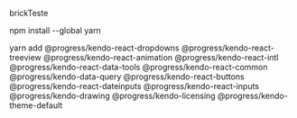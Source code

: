brickTeste

 npm install --global yarn


 yarn add @progress/kendo-react-dropdowns @progress/kendo-react-treeview @progress/kendo-react-animation @progress/kendo-react-intl @progress/kendo-react-data-tools @progress/kendo-react-common @progress/kendo-data-query @progress/kendo-react-buttons @progress/kendo-react-dateinputs @progress/kendo-react-inputs @progress/kendo-drawing @progress/kendo-licensing @progress/kendo-theme-default

 